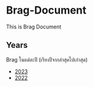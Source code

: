 # Brag-Document

This is Brag Document

## Years

Brag ในแต่ละปี (เรียงปีจากล่าสุดไปเก่าสุด)

- [2023](2023.md)
- [2022](2022.md)
